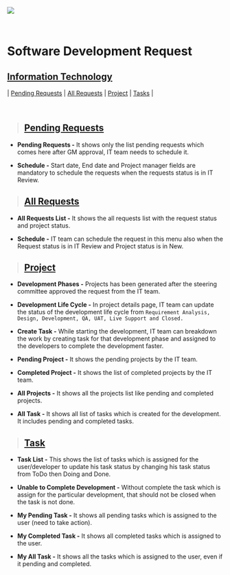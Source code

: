 ![](https://portal.mawarid.com.sa/System/assets/images/mawarid-logo-2.png)

<br>

# **Software Development Request**

## **[Information Technology](#software-development-request)**

| [Pending Requests](#pending-requests) | [All Requests](#all-requests) | [Project](#project) | [Tasks](#task) |

<br>

> ## **[Pending Requests](#information-technology)**

- **Pending Requests -** It shows only the list pending requests which comes here after GM approval, IT team needs to schedule it.

- **Schedule -** Start date, End date and Project manager fields are mandatory to schedule the requests when the requests status is in IT Review.

> ## **[All Requests](#pending-requests)**

- **All Requests List -** It shows the all requests list with the request status and project status.

- **Schedule -** IT team can schedule the request in this menu also when the Request status is in IT Review and Project status is in New.

> ## **[Project](#all-requests)**

- **Development Phases -** Projects has been generated after the steering committee approved the request from the IT team.

- **Development Life Cycle -** In project details page, IT team can update the status of the development life cycle from `Requirement Analysis, Design, Development, QA, UAT, Live Support and Closed.`

- **Create Task -** While starting the development, IT team can breakdown the work by creating task for that development phase and assigned to the developers to complete the development faster.

- **Pending Project -** It shows the pending projects by the IT team.

- **Completed Project -** It shows the list of completed projects by the IT team.

- **All Projects -** It shows all the projects list like pending and completed projects.

- **All Task -** It shows all list of tasks which is created for the development. It includes pending and completed tasks.

> ## **[Task](#project)**

- **Task List -** This shows the list of tasks which is assigned for the user/developer to update his task status by changing his task status from ToDo then Doing and Done.

- **Unable to Complete Development -** Without complete the task which is assign for the particular development, that should not be closed when the task is not done.

- **My Pending Task -** It shows all pending tasks which is assigned to the user (need to take action).

- **My Completed Task -** It shows all completed tasks which is assigned to the user.

- **My All Task -** It shows all the tasks which is assigned to the user, even if it pending and completed.